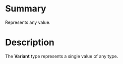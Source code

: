 # Summary
Represents any value.

# Description
The **Variant** type represents a single value of any type.

